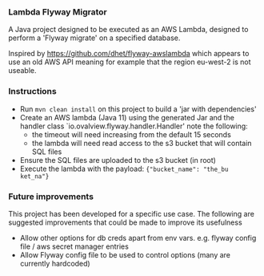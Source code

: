 ### Lambda Flyway Migrator

A Java project designed to be executed as an AWS Lambda, designed to perform a 'Flyway migrate' on a specified database.

Inspired by https://github.com/dhet/flyway-awslambda which appears to use an old AWS API meaning for example that the region eu-west-2 is not useable.

### Instructions
* Run `mvn clean install` on this project to build a 'jar with dependencies'
* Create an AWS lambda (Java 11) using the generated Jar and the handler class `io.ovalview.flyway.handler.Handler' note the following:
  * the timeout will need increasing from the default 15 seconds
  * the lambda will need read access to the s3 bucket that will contain SQL files
* Ensure the SQL files are uploaded to the s3 bucket (in root)
* Execute the lambda with the payload: `{"bucket_name": "the_bu ket_na"}`

### Future improvements
This project has been developed for a specific use case. The following are suggested improvements that could be made to improve its usefulness
- Allow other options for db creds apart from env vars. e.g. flyway config file / aws secret manager entries
- Allow Flyway config file to be used to control options (many are currently hardcoded)

